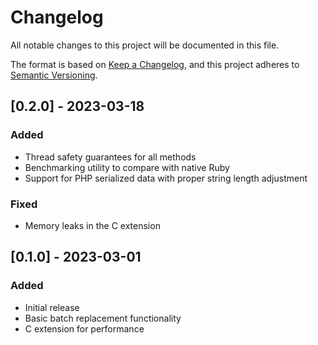 # Changelog

All notable changes to this project will be documented in this file.

The format is based on [Keep a Changelog](https://keepachangelog.com/en/1.0.0/),
and this project adheres to [Semantic Versioning](https://semver.org/spec/v2.0.0.html).

## [0.2.0] - 2023-03-18

### Added
- Thread safety guarantees for all methods
- Benchmarking utility to compare with native Ruby 
- Support for PHP serialized data with proper string length adjustment

### Fixed
- Memory leaks in the C extension

## [0.1.0] - 2023-03-01

### Added
- Initial release
- Basic batch replacement functionality
- C extension for performance 